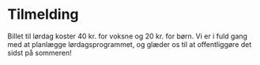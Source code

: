 <!-- BEGIN ARISE ------------------------------
Title:: "Tilmelding"

Author:: "Retro Game Days"
Description:: "Tilmelding"
Language:: "da"
Thumbnail:: "figur-150x150.png"
Published Date:: "2025-06-17"
Modified Date:: "2025-06-17"

toc:: "false"
process_markdown:: "true"
content_header:: "false"
---- END ARISE \\ DO NOT MODIFY THIS LINE ---->

# Tilmelding

Billet til lørdag koster 40 kr. for voksne og 20 kr. for børn. Vi er i fuld gang med at planlægge lørdagsprogrammet, og glæder os til at offentliggøre det sidst på sommeren!
